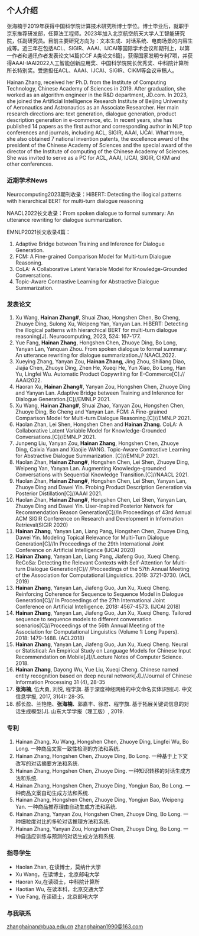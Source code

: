 ## 个人介绍
张海楠于2019年获得中国科学院计算技术研究所博士学位。博士毕业后，就职于京东推荐研发部，任算法工程师。2023年加入北京航空航天大学人工智能研究院，任副研究员。目前主要研究方向为：文本生成、对话系统、电商场景的内容生成等。近三年在包括ACL、SIGIR、AAAI、IJCAI等国际学术会议和期刊上，以第一作者和通讯作者发表论文14篇(CCF A类论文6篇)，获得国家发明专利7项，并获得AAAI-IAAI2022人工智能创新应用奖、中国科学院院长优秀奖、中科院计算所所长特别奖。受邀担任ACL、AAAI、IJCAI、SIGIR、CIKM等会议审稿人。

Hainan Zhang, received her Ph.D. from the Institute of Computing Technology, Chinese Academy of Sciences in 2019. After graduation, she worked as an algorithm engineer in the R&D department, JD.com. In 2023, she joined the Artificial Intelligence Research Institute of Beijing University of Aeronautics and Astronautics as an Associate Researcher. Her main research directions are: text generation, dialogue generation, product description generation in e-commerce, etc. In recent years, she has published 14 papers as the first author and corresponding author in NLP top conferences and journals, including ACL, SIGIR, AAAI, IJCAI. What'more, she also obtained 7 national invention patents, the excellence award of the president of the Chinese Academy of Sciences and the special award of the director of the Institute of computing of the Chinese Academy of Sciences. She was invited to serve as a PC for ACL, AAAI, IJCAI, SIGIR, CIKM and other conferences.

### 近期学术News
Neurocomputing2023期刊收录：HiBERT: Detecting the illogical patterns with hierarchical BERT for multi-turn dialogue reasoning

NAACL2022长文收录：From spoken dialogue to formal summary: An utterance rewriting for dialogue summarization.

EMNLP2021长文收录4篇：
1. Adaptive Bridge between Training and Inference for Dialogue Generation. 
2. FCM: A Fine-grained Comparison Model for Multi-turn Dialogue Reasoning. 
3. CoLA: A Collaborative Latent Variable Model for Knowledge-Grounded Conversations. 
4. Topic-Aware Contrastive Learning for Abstractive Dialogue Summarization. 

### 发表论文
1. Xu Wang, **Hainan Zhang#**, Shuai Zhao, Hongshen Chen, Bo Cheng, Zhuoye Ding, Sulong Xu, Weipeng Yan, Yanyan Lan. HiBERT: Detecting the illogical patterns with hierarchical BERT for multi-turn dialogue reasoning[J]. Neurocomputing, 2023, 524: 167-177.
2. Yue Fang, **Hainan Zhang**, Hongshen Chen, Zhuoye Ding, Bo Long, Yanyan Lan, Yanquan Zhou. From spoken dialogue to formal summary: An utterance rewriting for dialogue summarization.// NAACL2022.
3. Xueying Zhang, Yanyan Zou, **Hainan Zhang**, Jing Zhou, Shiliang Diao, Jiajia Chen, Zhuoye Ding, Zhen He, Xueqi He, Yun Xiao, Bo Long, Han Yu, Lingfei Wu. Automatic Product Copywriting for E-Commerce[C].// AAAI2022.
4. Haoran Xu, **Hainan Zhang#**, Yanyan Zou, Hongshen Chen, Zhuoye Ding and Yanyan Lan. Adaptive Bridge between Training and Inference for Dialogue Generation.[C]//EMNLP 2021.
5. Xu Wang, **Hainan Zhang#**, Shuai Zhao, Yanyan Zou, Hongshen Chen, Zhuoye Ding, Bo Cheng and Yanyan Lan. FCM: A Fine-grained Comparison Model for Multi-turn Dialogue Reasoning.[C]//EMNLP 2021.
6. Haolan Zhan, Lei Shen, Hongshen Chen and **Hainan Zhang**. CoLA: A Collaborative Latent Variable Model for Knowledge-Grounded Conversations.[C]//EMNLP 2021.
7. Junpeng Liu, Yanyan Zou, **Hainan Zhang**, Hongshen Chen, Zhuoye Ding, Caixia Yuan and Xiaojie WANG. Topic-Aware Contrastive Learning for Abstractive Dialogue Summarization. [C]//EMNLP 2021.
8. Haolan Zhan, **Hainan Zhang#**, Hongshen Chen, Lei Shen, Zhuoye Ding, Weipeng Yan, Yanyan Lan. Augmenting Knowledge-grounded Conversations with Sequential Knowledge Transition.[C]//NAACL 2021.
9. Haolan Zhan, **Hainan Zhang#**, Hongshen Chen, Lei Shen, Yanyan Lan, Zhuoye Ding and Dawei Yin. Probing Product Description Generation via Posterior Distillation[C]//AAAI 2021.
10. Haolan Zhan, **Hainan Zhang#**, Hongshen Chen, Lei Shen, Yanyan Lan, Zhuoye Ding and Dawei Yin. User-Inspired Posterior Network for Recommendation Reason Generation[C]//In Proceedings of 43rd Annual ACM SIGIR Conference on Research and Development in Information Retrieval(SIGIR 2020)
11. **Hainan Zhang**, Yanyan Lan, Liang Pang, Hongshen Chen, Zhuoye Ding, Dawei Yin. Modeling Topical Relevance for Multi-Turn Dialogue Generation[C]//In Proceedings of the 29th International Joint Conference on Artificial Intelligence (IJCAI 2020)
12. **Hainan Zhang**, Yanyan Lan, Liang Pang, Jiafeng Guo, Xueqi Cheng. ReCoSa: Detecting the Relevant Contexts with Self-Attention for Multi-turn Dialogue Generation[C]// /Proceedings of the 57th Annual Meeting of the Association for Computational Linguistics. 2019: 3721-3730. (ACL 2019)
13. **Hainan Zhang**, Yanyan Lan, Jiafeng Guo, Jun Xu, Xueqi Cheng. Reinforcing Coherence for Sequence to Sequence Model in Dialogue Generation[C]// In Proceedings of the 27th International Joint Conference on Artificial Intelligence. 2018: 4567-4573. (IJCAI 2018)
14. **Hainan Zhang**, Yanyan Lan, Jiafeng Guo, Jun Xu, Xueqi Cheng. Tailored sequence to sequence models to different conversation scenarios[C]//Proceedings of the 56th Annual Meeting of the Association for Computational Linguistics (Volume 1: Long Papers). 2018: 1479-1488. (ACL2018)
15. **Hainan Zhang**, Yanyan Lan, Jiafeng Guo, Jun Xu, Xueqi Cheng. Neural or Statistical: An Empirical Study on Language Models for Chinese Input Recommendation on Mobile[J]//Lecture Notes of Computer Science. 2018.
16. **Hainan Zhang**, Dayong Wu, Yue Liu, Xueqi Cheng. Chinese named entity recognition based on deep neural network[J].//Journal of Chinese Information Processing 31 (4), 28-35
17. **张海楠**, 伍大勇, 刘悦, 程学旗. 基于深度神经网络的中文命名实体识别[J]. 中文信息学报, 2017, 31(4): 28-35.
18. 郝长盈、兰艳艳、**张海楠**、郭嘉丰、徐君、程学旗. 基于拓展关键词信息的对话生成模型[J]. 山东大学学报（理工版）, 2019.

### 专利
1. Hainan Zhang, Xu Wang, Hongshen Chen, Zhuoye Ding, Lingfei Wu, Bo Long. 一种商品文案一致性检测的方法和系统.
2. Hainan Zhang, Hongshen Chen, Zhuoye Ding, Bo Long. 一种基于上下文改写的对话摘要方法和系统.
3. Hainan Zhang, Hongshen Chen, Zhuoye Ding. 一种知识转移的对话生成方法和系统. 
4. Hainan Zhang, Hongshen Chen, Zhuoye Ding, Yongjun Bao, Bo Long. 一种商品文案自动生成方法和系统. 
5. Hainan Zhang, Hongshen Chen, Zhuoye Ding, Yongjun Bao, Weipeng Yan. 一种商品推荐理由自动生成方法和系统.
6. Hainan Zhang, Yanyan Zou, Hongshen Chen, Zhuoye Ding, Bo Long. 一种细粒度对比的多轮对话推理方法和系统.
7. Hainan Zhang, Yanyan Zou, Hongshen Chen, Zhuoye Ding, Bo Long. 一种自适应训练与预测的对话生成方法和系统.

### 指导学生
* Haolan Zhan, 在读博士，莫纳什大学
* Xu Wang，在读博士，北京邮电大学
* Haoran Xu,在读硕士，中科院计算所
* Haotian Wu, 在读本科，北京交通大学
* Yue Fang, 在读硕士，北京邮电大学

### 与我联系
zhanghainan@buaa.edu.cn
zhanghainan1990@163.com

